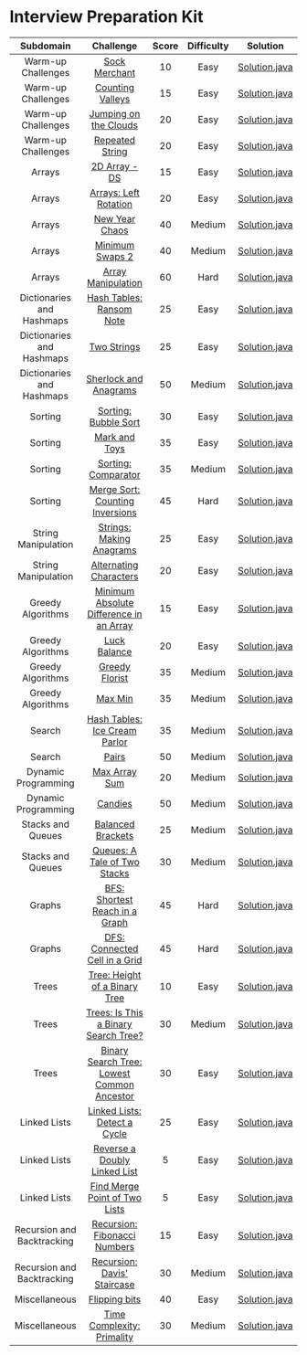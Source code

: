 # Interview Preparation Kit

|         Subdomain          |                                                          Challenge                                                           | Score  | Difficulty |                                               Solution                                               |
|:--------------------------:|:----------------------------------------------------------------------------------------------------------------------------:|:------:|:----------:|:----------------------------------------------------------------------------------------------------:|
|     Warm-up Challenges     | [Sock Merchant](https://www.hackerrank.com/challenges/sock-merchant)                                                         |   10   |    Easy    | [Solution.java](Warm-up%20Challenges/Sock%20Merchant/Solution.java)                                  |
|     Warm-up Challenges     | [Counting Valleys](https://www.hackerrank.com/challenges/counting-valleys)                                                   |   15   |    Easy    | [Solution.java](Warm-up%20Challenges/Counting%20Valleys/Solution.java)                               |
|     Warm-up Challenges     | [Jumping on the Clouds](https://www.hackerrank.com/challenges/jumping-on-the-clouds)                                         |   20   |    Easy    | [Solution.java](Warm-up%20Challenges/Jumping%20on%20the%20Clouds/Solution.java)                      |
|     Warm-up Challenges     | [Repeated String](https://www.hackerrank.com/challenges/repeated-string)                                                     |   20   |    Easy    | [Solution.java](Warm-up%20Challenges/Repeated%20String/Solution.java)                                |
|           Arrays           | [2D Array - DS](https://www.hackerrank.com/challenges/2d-array)                                                              |   15   |    Easy    | [Solution.java](Arrays/2D%20Array%20-%20DS/Solution.java)                                            |
|           Arrays           | [Arrays: Left Rotation](https://www.hackerrank.com/challenges/ctci-array-left-rotation)                                      |   20   |    Easy    | [Solution.java](Arrays/Arrays%20Left%20Rotation/Solution.java)                                       |
|           Arrays           | [New Year Chaos](https://www.hackerrank.com/challenges/new-year-chaos)                                                       |   40   |   Medium   | [Solution.java](Arrays/New%20Year%20Chaos/Solution.java)                                             |
|           Arrays           | [Minimum Swaps 2](https://www.hackerrank.com/challenges/minimum-swaps-2)                                                     |   40   |   Medium   | [Solution.java](Arrays/Minimum%20Swaps%202/Solution.java)                                            |
|           Arrays           | [Array Manipulation](https://www.hackerrank.com/challenges/crush)                                                            |   60   |    Hard    | [Solution.java](Arrays/Array%20Manipulation/Solution.java)                                           |
| Dictionaries and Hashmaps  | [Hash Tables: Ransom Note](https://www.hackerrank.com/challenges/ctci-ransom-note)                                           |   25   |    Easy    | [Solution.java](Dictionaries%20and%20Hashmaps/Hash%20Tables%20Ransom%20Note/Solution.java)           |
| Dictionaries and Hashmaps  | [Two Strings](https://www.hackerrank.com/challenges/two-strings)                                                             |   25   |    Easy    | [Solution.java](Dictionaries%20and%20Hashmaps/Two%20Strings/Solution.java)                           |
| Dictionaries and Hashmaps  | [Sherlock and Anagrams](https://www.hackerrank.com/challenges/sherlock-and-anagrams)                                         |   50   |   Medium   | [Solution.java](Dictionaries%20and%20Hashmaps/Sherlock%20and%20Anagrams/Solution.java)               |
|          Sorting           | [Sorting: Bubble Sort](https://www.hackerrank.com/challenges/ctci-bubble-sort)                                               |   30   |    Easy    | [Solution.java](Sorting/Sorting%20Bubble%20Sort/Solution.java)                                       |
|          Sorting           | [Mark and Toys](https://www.hackerrank.com/challenges/mark-and-toys)                                                         |   35   |    Easy    | [Solution.java](Sorting/Mark%20and%20Toys/Solution.java)                                             |
|          Sorting           | [Sorting: Comparator](https://www.hackerrank.com/challenges/ctci-comparator-sorting)                                         |   35   |   Medium   | [Solution.java](Sorting/Sorting%20Comparator/Solution.java)                                          |
|          Sorting           | [Merge Sort: Counting Inversions](https://www.hackerrank.com/challenges/ctci-merge-sort)                                     |   45   |    Hard    | [Solution.java](Sorting/Merge%20Sort%20Counting%20Inversions/Solution.java)                          |
|    String Manipulation     | [Strings: Making Anagrams](https://www.hackerrank.com/challenges/ctci-making-anagrams)                                       |   25   |    Easy    | [Solution.java](String%20Manipulation/Strings%20Making%20Anagrams/Solution.java)                     |
|    String Manipulation     | [Alternating Characters](https://www.hackerrank.com/challenges/alternating-characters)                                       |   20   |    Easy    | [Solution.java](String%20Manipulation/Alternating%20Characters/Solution.java)                        |
|     Greedy Algorithms      | [Minimum Absolute Difference in an Array](https://www.hackerrank.com/challenges/minimum-absolute-difference-in-an-array)     |   15   |    Easy    | [Solution.java](Greedy%20Algorithms/Minimum%20Absolute%20Difference%20in%20an%20Array/Solution.java) |
|     Greedy Algorithms      | [Luck Balance](https://www.hackerrank.com/challenges/luck-balance)                                                           |   20   |    Easy    | [Solution.java](Greedy%20Algorithms/Luck%20Balance/Solution.java)                                    |
|     Greedy Algorithms      | [Greedy Florist](https://www.hackerrank.com/challenges/greedy-florist)                                                       |   35   |   Medium   | [Solution.java](Greedy%20Algorithms/Greedy%20Florist/Solution.java)                                  |
|     Greedy Algorithms      | [Max Min](https://www.hackerrank.com/challenges/angry-children)                                                              |   35   |   Medium   | [Solution.java](Greedy%20Algorithms/Max%20Min/Solution.java)                                         |
|           Search           | [Hash Tables: Ice Cream Parlor](https://www.hackerrank.com/challenges/ctci-ice-cream-parlor)                                 |   35   |   Medium   | [Solution.java](Search/Hash%20Tables%20Ice%20Cream%20Parlor/Solution.java)                           |
|           Search           | [Pairs](https://www.hackerrank.com/challenges/pairs)                                                                         |   50   |   Medium   | [Solution.java](Search/Pairs/Solution.java)                                                          |
|    Dynamic Programming     | [Max Array Sum](https://www.hackerrank.com/challenges/max-array-sum)                                                         |   20   |   Medium   | [Solution.java](Dynamic%20Programming/Max%20Array%20Sum/Solution.java)                               |
|    Dynamic Programming     | [Candies](https://www.hackerrank.com/challenges/candies)                                                                     |   50   |   Medium   | [Solution.java](Dynamic%20Programming/Candies/Solution.java)                                         |
|     Stacks and Queues      | [Balanced Brackets](https://www.hackerrank.com/challenges/balanced-brackets)                                                 |   25   |   Medium   | [Solution.java](Stacks%20and%20Queues/Balanced%20Brackets/Solution.java)                             |
|     Stacks and Queues      | [Queues: A Tale of Two Stacks](https://www.hackerrank.com/challenges/ctci-queue-using-two-stacks)                            |   30   |   Medium   | [Solution.java](Stacks%20and%20Queues/Queues%20A%20Tale%20of%20Two%20Stacks/Solution.java)           | 
|           Graphs           | [BFS: Shortest Reach in a Graph](https://www.hackerrank.com/challenges/ctci-bfs-shortest-reach)                              |   45   |    Hard    | [Solution.java](Graphs/BFS%20Shortest%20Reach%20in%20a%20Graph/Solution.java)                        |
|           Graphs           | [DFS: Connected Cell in a Grid](https://www.hackerrank.com/challenges/ctci-connected-cell-in-a-grid)                         |   45   |    Hard    | [Solution.java](Graphs/DFS%20Connected%20Cell%20in%20a%20Grid/Solution.java)                         |
|           Trees            | [Tree: Height of a Binary Tree](https://www.hackerrank.com/challenges/tree-height-of-a-binary-tree)                          |   10   |    Easy    | [Solution.java](Trees/Tree%20Height%20of%20a%20Binary%20Tree/Solution.java)                          |
|           Trees            | [Trees: Is This a Binary Search Tree?](https://www.hackerrank.com/challenges/ctci-is-binary-search-tree)                     |   30   |   Medium   | [Solution.java](Trees/Trees%20Is%20This%20a%20Binary%20Search%20Tree/Solution.java)                  |
|           Trees            | [Binary Search Tree: Lowest Common Ancestor](https://www.hackerrank.com/challenges/binary-search-tree-lowest-common-ancestor)|   30   |    Easy    | [Solution.java](Trees/Binary%20Search%20Tree%20Lowest%20Common%20Ancestor/Solution.java)             |
|        Linked Lists        | [Linked Lists: Detect a Cycle](https://www.hackerrank.com/challenges/ctci-linked-list-cycle)                                 |   25   |    Easy    | [Solution.java](Linked%20Lists/Linked%20Lists%20Detect%20a%20Cycle/Solution.java)                    |
|        Linked Lists        | [Reverse a Doubly Linked List](https://www.hackerrank.com/challenges/reverse-a-doubly-linked-list)                           |    5   |    Easy    | [Solution.java](Linked%20Lists/Reverse%20a%20Doubly%20Linked%20List/Solution.java)                   |
|        Linked Lists        | [Find Merge Point of Two Lists](https://www.hackerrank.com/challenges/find-the-merge-point-of-two-joined-linked-lists)       |    5   |    Easy    | [Solution.java](Linked%20Lists/Find%20Merge%20Point%20of%20Two%20Lists/Solution.java)                |
| Recursion and Backtracking | [Recursion: Fibonacci Numbers](https://www.hackerrank.com/challenges/ctci-fibonacci-numbers)                                 |   15   |    Easy    | [Solution.java](Recursion%20and%20Backtracking/Recursion%20Fibonacci%20Numbers/Solution.java)        |
| Recursion and Backtracking | [Recursion: Davis' Staircase](https://www.hackerrank.com/challenges/ctci-recursive-staircase)                                |   30   |   Medium   | [Solution.java](Recursion%20and%20Backtracking/Recursion%20Davis'%20Staircase/Solution.java)         |
|       Miscellaneous        | [Flipping bits](https://www.hackerrank.com/challenges/flipping-bits)                                                         |   40   |    Easy    | [Solution.java](Miscellaneous/Flipping%20bits/Solution.java)                                         |
|       Miscellaneous        | [Time Complexity: Primality](https://www.hackerrank.com/challenges/ctci-big-o)                                               |   30   |   Medium   | [Solution.java](Miscellaneous/Time%20Complexity%20Primality/Solution.java)                           |
